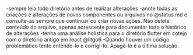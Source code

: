 -sempre leia todo diretório antes de realizar alterações 
-anote todas as criações e alterações de novos componentes ou arquivos no @status.md e consulte-as sempre que continuar ou criar novas ações. Não delete conteúdo do arquivo, apenas acrescente para documentar todo o histórico de alterações
-tenha uma análise holística para o diretório flutter em cotejo com o diretório antigo em react @litgo6
-Quando houver um código problemático tente entende-lo e corrigi-lo. Apagá-lo é a última solução.
